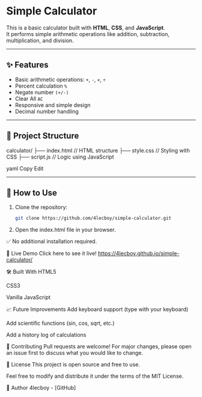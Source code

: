 # Simple Calculator

This is a basic calculator built with **HTML**, **CSS**, and **JavaScript**.  
It performs simple arithmetic operations like addition, subtraction, multiplication, and division.

---

## ✨ Features

- Basic arithmetic operations: `+`, `-`, `×`, `÷`
- Percent calculation `%`
- Negate number `(+/-)`
- Clear All `AC`
- Responsive and simple design
- Decimal number handling

---

## 📂 Project Structure

calculator/ ├── index.html // HTML structure ├── style.css // Styling with CSS ├── script.js // Logic using JavaScript

yaml
Copy
Edit

---

## 🚀 How to Use

1. Clone the repository:
   ```bash
   git clone https://github.com/4lecboy/simple-calculator.git
2. Open the index.html file in your browser.

✅ No additional installation required.

📡 Live Demo
Click here to see it live!
https://4lecboy.github.io/simple-calculator/

🛠️ Built With
HTML5

CSS3

Vanilla JavaScript

📈 Future Improvements
Add keyboard support (type with your keyboard)

Add scientific functions (sin, cos, sqrt, etc.)

Add a history log of calculations

🤝 Contributing
Pull requests are welcome!
For major changes, please open an issue first to discuss what you would like to change.

📄 License
This project is open source and free to use.

Feel free to modify and distribute it under the terms of the MIT License.

📝 Author
4lecboy - [GitHub]